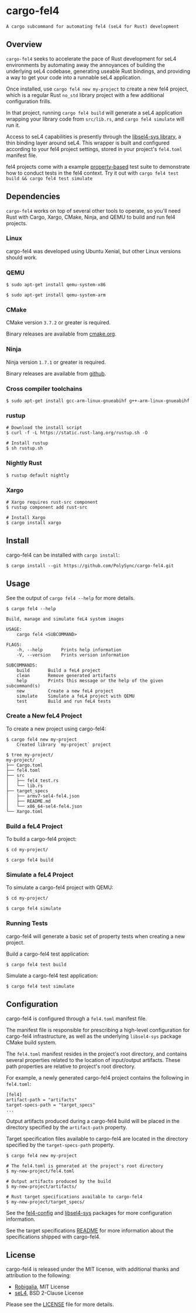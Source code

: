 # cargo-fel4

```
A cargo subcommand for automating fel4 (seL4 for Rust) development
```

## Overview

`cargo-fel4` seeks to accelerate the pace of Rust development for seL4 environments
by automating away the annoyances of building the underlying seL4 codebase,
generating useable Rust bindings, and providing a way to get your code
into a runnable seL4 application.

Once installed, use `cargo fel4 new my-project` to create a new fel4 project, which is a regular
Rust `no_std` library project with a few additional configuration frills.

In that project, running `cargo fel4 build` will generate a seL4 application
wrapping your library code from `src/lib.rs`, and `cargo fel4 simulate` will run it.

Access to seL4 capabilities is presently through the [libsel4-sys library](https://github.com/PolySync/libsel4-sys),
a thin binding layer around seL4. This wrapper is built and configured according to your
fel4 project settings, stored in your project's `fel4.toml` manifest file.

fel4 projects come with a example [property-based](https://github.com/AltSysrq/proptest) test suite to demonstrate how to conduct
tests in the fel4 context. Try it out with `cargo fel4 test build && cargo fel4 test simulate`


## Dependencies

`cargo-fel4` works on top of several other tools to operate, so you'll need Rust with Cargo, Xargo,
CMake, Ninja, and QEMU to build and run fel4 projects.

### Linux

cargo-fel4 was developed using Ubuntu Xenial, but other Linux versions should work.

### QEMU

```
$ sudo apt-get install qemu-system-x86

$ sudo apt-get install qemu-system-arm
```

### CMake

CMake version `3.7.2` or greater is required.

Binary releases are available from [cmake.org](https://cmake.org/download/).

### Ninja

Ninja version `1.7.1` or greater is required.

Binary releases are available from [github](https://github.com/ninja-build/ninja/releases).

### Cross compiler toolchains

```
$ sudo apt-get install gcc-arm-linux-gnueabihf g++-arm-linux-gnueabihf
```

### rustup

```
# Download the install script
$ curl -f -L https://static.rust-lang.org/rustup.sh -O

# Install rustup
$ sh rustup.sh
```

### Nightly Rust

```
$ rustup default nightly
```

### Xargo

```
# Xargo requires rust-src component
$ rustup component add rust-src

# Install Xargo
$ cargo install xargo
```

## Install

cargo-fel4 can be installed with `cargo install`:

```
$ cargo install --git https://github.com/PolySync/cargo-fel4.git
```

## Usage

See the output of `cargo fel4 --help` for more details.

```
$ cargo fel4 --help

Build, manage and simulate feL4 system images

USAGE:
    cargo fel4 <SUBCOMMAND>

FLAGS:
    -h, --help       Prints help information
    -V, --version    Prints version information

SUBCOMMANDS:
    build       Build a feL4 project
    clean       Remove generated artifacts
    help        Prints this message or the help of the given subcommand(s)
    new         Create a new feL4 project
    simulate    Simulate a feL4 project with QEMU
    test        Build and run feL4 tests
```

### Create a New feL4 Project

To create a new project using cargo-fel4:

```
$ cargo fel4 new my-project
    Created library `my-project` project

$ tree my-project/
my-project/
├── Cargo.toml
├── fel4.toml
├── src
│   ├── fel4_test.rs
│   └── lib.rs
├── target_specs
│   ├── armv7-sel4-fel4.json
│   ├── README.md
│   └── x86_64-sel4-fel4.json
└── Xargo.toml
```

### Build a feL4 Project

To build a cargo-fel4 project:

```
$ cd my-project/

$ cargo fel4 build
```

### Simulate a feL4 Project

To simulate a cargo-fel4 project with QEMU:

```
$ cd my-project/

$ cargo fel4 simulate
```

### Running Tests

cargo-fel4 will generate a basic set of property tests when creating a new project.

Build a cargo-fel4 test application:

```
$ cargo fel4 test build
```

Simulate a cargo-fel4 test application:

```
$ cargo fel4 test simulate
```

## Configuration

cargo-fel4 is configured through a `fel4.toml` manifest file.

The manifest file is responsible for prescribing a high-level configuration for cargo-fel4
infrastructure, as well as the underlying `libsel4-sys` package CMake build system.

The `fel4.toml` manifest resides in the project's root directory, and contains several properties
related to the location of input/output artifacts.
These path properties are relative to project's root directory.

For example, a newly generated cargo-fel4 project contains the following in `fel4.toml`:

```
[fel4]
artifact-path = "artifacts"
target-specs-path = "target_specs"
...
```

Output artifacts produced during a cargo-fel4 build will be placed in the directory
specified by the `artifact-path` property.

Target specification files available to cargo-fel4 are located in the directory
specified by the `target-specs-path` property.

```
$ cargo fel4 new my-project

# The fel4.toml is generated at the project's root directory
$ my-new-project/fel4.toml

# Output artifacts produced by the build
$ my-new-project/artifacts/

# Rust target specifications available to cargo-fel4
$ my-new-project/target_specs/
```

See the [fel4-config](https://github.com/PolySync/fel4-config) and
[libsel4-sys](https://github.com/PolySync/libsel4-sys) packages for more configuration information.

See the target specifications [README](target_specs/README.md) for more information about
the specifications shipped with cargo-fel4.

## License

cargo-fel4 is released under the MIT license, with additional thanks and attribution to the following:

* [Robigalia](https://gitlab.com/robigalia/sel4-start/blob/master/LICENSE-MIT), MIT License
* [seL4](https://github.com/seL4/seL4/blob/master/LICENSE_BSD2.txt), BSD 2-Clause License

Please see the [LICENSE](LICENSE) file for more details.
